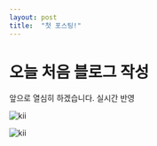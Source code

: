 ```yaml
---
layout: post
title:  "첫 포스팅!"
---
```


# 오늘 처음 블로그 작성

앞으로 열심히 하겠습니다. 실시간 반영

![kii](D:\Blog\jeha0101.github.io\images\2024-01-09-first\kii.jpg)

![kii](D:\Blog\jeha0101.github.io\images\2024-01-09-first\kii.jpg)

